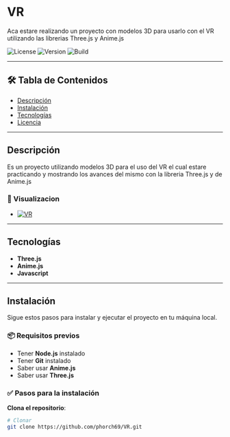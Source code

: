 # VR

Aca estare realizando un proyecto con modelos 3D para usarlo con el VR utilizando las librerias Three.js y Anime.js

![License](https://img.shields.io/badge/license-MIT-blue.svg)
![Version](https://img.shields.io/badge/version-0.0.0-green.svg)
![Build](https://img.shields.io/badge/Proyecto-En_Proceso-brightgreen)

---

## 🛠 Tabla de Contenidos

- [Descripción](#descripción)
- [Instalación](#instalación)
- [Tecnologías](#tecnologías)
- [Licencia](#licencia)

---

## Descripción

Es un proyecto utilizando modelos 3D para el uso del VR el cual estare practicando y mostrando los avances del mismo con la libreria Three.js y de Anime.js

### 🚀 Visualizacion
- [![VR](https://img.shields.io/badge/phorch69-Visualizacion-brightgreen)](https://phorch69.github.io/VR)

---

## Tecnologías
- **Three.js**
- **Anime.js**
- **Javascript**

---

## Instalación

Sigue estos pasos para instalar y ejecutar el proyecto en tu máquina local.

### 📦 Requisitos previos

- Tener **Node.js** instalado
- Tener **Git** instalado
- Saber usar **Anime.js**
- Saber usar **Three.js**

### ✅ Pasos para la instalación

**Clona el repositorio**:
```bash
# Clonar
git clone https://github.com/phorch69/VR.git
```